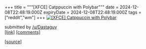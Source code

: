 +++
title = """[XFCE] Catppuccin with Polybar"""
date = 2024-12-08T22:48:19.000Z
expiryDate = 2024-12-08T22:48:19.000Z
tags = ["reddit","wm"]
+++
[![[XFCE] Catppuccin with Polybar](https://a.thumbs.redditmedia.com/UXvi4KhRdRFm3U2Vv7pTkezn5SZM9GkwVx5ywTeBzz8.jpg "[XFCE] Catppuccin with Polybar")](https://www.reddit.com/r/unixporn/comments/1h9v3au/xfce_catppuccin_with_polybar/)

submitted by [/u/Dastaguy](https://www.reddit.com/user/Dastaguy)  
[\[link\]](https://www.reddit.com/gallery/1h9v3au) [\[comments\]](https://www.reddit.com/r/unixporn/comments/1h9v3au/xfce_catppuccin_with_polybar/)

[[source]](https://www.reddit.com/r/unixporn/comments/1h9v3au/xfce_catppuccin_with_polybar/)
